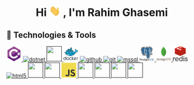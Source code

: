 <h1 align="center">Hi <img src="https://raw.githubusercontent.com/ABSphreak/ABSphreak/master/gifs/Hi.gif" width="30px">  , I'm Rahim Ghasemi </h1>

## 🔧 Technologies & Tools
<p align="left"> 
  
<a href="https://www.w3schools.com/cs/" target="_blank" rel="noreferrer">
<img src="https://raw.githubusercontent.com/devicons/devicon/master/icons/csharp/csharp-original.svg" alt="csharp" width="40" height="40"/>
</a>
<a href="" target="_blank" rel="noreferrer">
<img src="https://icongr.am/devicon/dot-net-original-wordmark.svg?size=72&color=currentColor" alt="dotnet" width="40" height="40"/> 
</a>
<a href="" target="_blank" rel="noreferrer">
<img src="https://icongr.am/devicon/visualstudio-plain.svg?size=115&color=f27373" alt="" width="40" height="40"/> 
</a>
<a href="https://www.docker.com/" target="_blank" rel="noreferrer"> 
<img src="https://raw.githubusercontent.com/devicons/devicon/master/icons/docker/docker-original-wordmark.svg" alt="docker" width="40" height="40"/>
</a>
<a href="" target="_blank" rel="noreferrer">
<img src="https://icongr.am/devicon/github-original.svg?size=72&color=currentColor" alt="github" width="40" height="40"/> 
</a>
<a href="https://git-scm.com/" target="_blank" rel="noreferrer"> 
<img src="https://www.vectorlogo.zone/logos/git-scm/git-scm-icon.svg" alt="git" width="40" height="40"/> 
</a>
<a href="https://www.microsoft.com/en-us/sql-server" target="_blank" rel="noreferrer"> 
<img src="https://www.svgrepo.com/show/303229/microsoft-sql-server-logo.svg" alt="mssql" width="40" height="40"/>
</a>
<a href="https://www.postgresql.org" target="_blank" rel="noreferrer">
<img src="https://raw.githubusercontent.com/devicons/devicon/master/icons/postgresql/postgresql-original-wordmark.svg" alt="postgresql" width="40" height="40"/>
</a>
<a href="https://www.mongodb.com/" target="_blank" rel="noreferrer">
<img src="https://raw.githubusercontent.com/devicons/devicon/master/icons/mongodb/mongodb-original-wordmark.svg" alt="mongodb" width="40" height="40"/>
</a>
<a href="https://redis.io" target="_blank" rel="noreferrer">
<img src="https://raw.githubusercontent.com/devicons/devicon/master/icons/redis/redis-original-wordmark.svg" alt="redis" width="40" height="40"/> 
</a>

<a href="" target="_blank" rel="noreferrer">
<img src="https://icongr.am/devicon/html5-original.svg?size=72&color=currentColor" alt="html5" width="40" height="40"/> 
</a>
<a href="" target="_blank" rel="noreferrer">
<img src="https://icongr.am/devicon/css3-original.svg?size=72&color=currentColor" alt="" width="40" height="40"/> 
</a>
<a href="" target="_blank" rel="noreferrer">
<img src="https://icongr.am/devicon/bootstrap-plain-wordmark.svg?size=72&color=871ef1" alt="" width="40" height="40"/> 
</a>
<a href="https://developer.mozilla.org/en-US/docs/Web/JavaScript" target="_blank" rel="noreferrer"> 
<img src="https://raw.githubusercontent.com/devicons/devicon/master/icons/javascript/javascript-original.svg" alt="javascript" width="40" height="40"/>
</a>
<a href="" target="_blank" rel="noreferrer">
<img src="https://icongr.am/devicon/jquery-original-wordmark.svg?size=72&color=currentColor" alt="" width="40" height="40"/> 
</a>
<a href="" target="_blank" rel="noreferrer">
<img src="https://icongr.am/devicon/linux-original.svg?size=72&color=currentColor" alt="" width="40" height="40"/> 
</a>
<a href="" target="_blank" rel="noreferrer">
<img src="https://icongr.am/devicon/ubuntu-plain-wordmark.svg?size=72&color=871ef1" alt="" width="40" height="40"/> 
</a>
<a href="" target="_blank" rel="noreferrer">
<img src="https://icongr.am/devicon/vim-original.svg?size=72&color=currentColor" alt="" width="40" height="40"/> 
</a>


